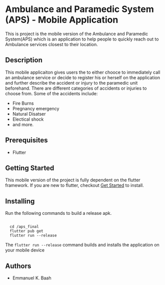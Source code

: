 # Ambulance and Paramedic System (APS) - Mobile Application

This is project is the mobile version of the Ambulance and Paramedic System(APS) which is an application to help people to quickly reach out to Ambulance services closest to their location. 

## Description
 This mobile applicaiton gives users the to either chooce to immediately call an ambulance service or decide to register his      or herself on the application and further describe the accident or injury to the paramedic unit beforehand.
 There are different categories of accidents or injuries to choose from. Some of the accidents include:
 + Fire Burns 
 + Pregnancy emergency
 + Natural Disatser
 + Electical shock
 + and more.
 

## Prerequisites
 
- Flutter

## Getting Started

This mobile version of the project is fully dependent on the flutter framework. If you are new to flutter, checkout [Get Started](https://flutter.dev/docs/get-started/install) to install.

## Installing 

Run the following commands to build a release apk.
```
  
  cd /aps_final
  flutter pub get
  flutter run --release
 ```

The ``` flutter run --release ``` command builds and installs the application on your mobile device

## Authors
  - Emmanuel K. Baah

